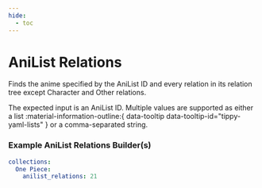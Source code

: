 ```yaml
---
hide:
  - toc
---
```

# AniList Relations

Finds the anime specified by the AniList ID and every relation in its relation tree except Character and Other relations.

The expected input is an AniList ID. Multiple values are supported as either a list :material-information-outline:{ data-tooltip data-tooltip-id="tippy-yaml-lists" } or a comma-separated string.

### Example AniList Relations Builder(s)

```yaml
collections:
  One Piece:
    anilist_relations: 21
```
